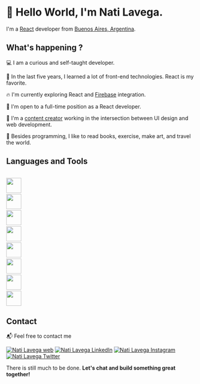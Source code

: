 
# 👋 Hello World, I'm Nati Lavega.

I'm a [React](https://reactjs.org/) developer from [Buenos Aires, Argentina](https://www.google.com/maps/place/Buenos+Aires/@-34.6154611,-58.5733849,11z/data=!3m1!4b1!4m5!3m4!1s0x95bcca3b4ef90cbd:0xa0b3812e88e88e87!8m2!3d-34.6036844!4d-58.3815591).


## What's happening ?

:computer: I am a curious and self-taught developer.

:blue_heart: In the last five years, I learned a lot of front-end technologies. React is my favorite.

:fire: I'm currently exploring React and [Firebase](https://firebase.google.com/) integration.

🌱 I'm open to a full-time position as a React developer.

:art: I'm a [content creator](https://instagram.com/nati.ui?utm_medium=copy_link) working in the intersection between UI design and web development.

:open_book: Besides programming, I like to read books, exercise, make art, and travel the world.


## Languages and Tools

<code> <img height="40" src="https://user-images.githubusercontent.com/35309830/159515123-80d2d7f5-56fb-4d7d-abd9-1e63a0b01383.svg" ></code>
<code> <img height="40" src="https://user-images.githubusercontent.com/35309830/159515156-1fc4c9b5-4faa-4c44-b0e7-e52dfd391635.svg" ></code>
<code> <img height="40" src="https://user-images.githubusercontent.com/35309830/159515174-fc95a126-fdaa-4d5e-94f4-0163c7ba97b6.svg" ></code>
<code> <img height="40" src="https://user-images.githubusercontent.com/35309830/159515200-77c474aa-3eac-4782-9203-924906c62c7a.svg" ></code>
<code> <img height="40" src="https://user-images.githubusercontent.com/35309830/159515075-1c874e0f-e5a5-4570-b8bc-b6aed87eb593.svg" ></code>
<code> <img height="40" src="https://user-images.githubusercontent.com/35309830/159515234-a29f87f1-511e-4d5b-9dbc-c57fa260f4ac.svg" ></code>
<code> <img height="40" src="https://user-images.githubusercontent.com/35309830/159515255-07735e82-7c85-427f-a900-941f7b2ebf3b.svg" ></code>
<code> <img height="40" src="https://user-images.githubusercontent.com/35309830/159515272-f37ab341-f95e-4e7b-800e-ec86144beb14.svg" ></code>



## Contact
:mailbox_with_mail: Feel free to contact me

<a href="https://natilavega.github.io/"> <img alt="Nati Lavega web" src="https://user-images.githubusercontent.com/35309830/159518514-50327d30-4ac9-4d6c-bf9b-667dff5b2cb9.png" ></a> 
<a href="https://www.linkedin.com/in/natilavega/"> <img alt="Nati Lavega LinkedIn" src="https://user-images.githubusercontent.com/35309830/159518741-0871e34b-7023-427b-bb1c-62a4b7b5699d.png" ></a> 
<a href="https://instagram.com/nati.ui?utm_medium=copy_link"> <img alt="Nati Lavega Instagram" src="https://user-images.githubusercontent.com/35309830/159519023-73f18a75-95d4-4b2e-9308-4c806a3170d5.png" ></a> 
<a href="https://twitter.com/natilavega"> <img alt="Nati Lavega Twitter" src="https://user-images.githubusercontent.com/35309830/159519148-49500f30-5a05-4892-bb6e-0e6a99d05c58.png" ></a> 

There is still much to be done.
**Let's chat and build something great together!**
